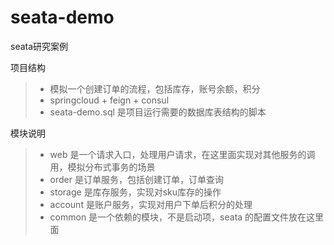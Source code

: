 # seata-demo
seata研究案例


项目结构
>* 模拟一个创建订单的流程，包括库存，账号余额，积分
>* springcloud + feign + consul
>* seata-demo.sql 是项目运行需要的数据库表结构的脚本


模块说明
>* web 是一个请求入口，处理用户请求，在这里面实现对其他服务的调用，模拟分布式事务的场景
>* order 是订单服务，包括创建订单，订单查询
>* storage 是库存服务，实现对sku库存的操作
>* account 是账户服务，实现对用户下单后积分的处理
>* common 是一个依赖的模块，不是启动项，seata 的配置文件放在这里面


